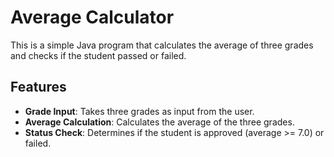 # Average Calculator

This is a simple Java program that calculates the average of three grades and checks if the student passed or failed.

## Features

- **Grade Input**: Takes three grades as input from the user.
- **Average Calculation**: Calculates the average of the three grades.
- **Status Check**: Determines if the student is approved (average >= 7.0) or failed.
